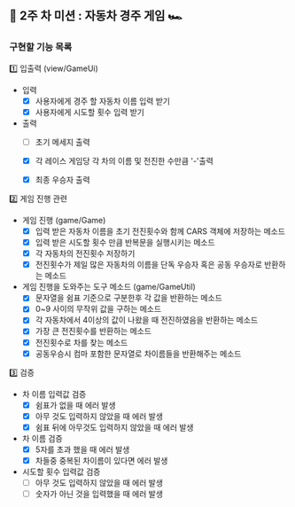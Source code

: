 

## 📌 2주 차 미션 : 자동차 경주 게임 🏎️

### 구현할 기능 목록

1️⃣ 입출력 (view/GameUi)

- 입력 
    - [x] 사용자에게 경주 할 자동차 이름 입력 받기
    - [x] 사용자에게 시도할 횟수 입력 받기

-  출력
    - [ ] 초기 메세지 출력
    - [x] 각 레이스 게임당 각 차의 이름 및 전진한 수만큼 '-'출력
    - [x] 최종 우승자 출력


2️⃣ 게임 진행 관련
    
- 게임 진행 (game/Game)
    - [x] 입력 받은 자동차 이름을 초기 전진횟수와 함께 CARS 객체에 저장하는 메소드
    - [x] 입력 받은 시도할 횟수 만큼 반복문을 실행시키는 메소드
    - [x] 각 자동차의 전진횟수 저장하기
    - [x] 전진횟수가 제일 많은 자동차의 이름을 단독 우승자 혹은 공동 우승자로 반환하는 메소드
    
- 게임 진행을 도와주는 도구 메소드 (game/GameUtil)
    - [x] 문자열을 쉼표 기준으로 구분한후 각 값을 반환하는 메소드
    - [x] 0~9 사이의 무작위 값을 구하는 메소드
    - [x] 각 자동차에서 4이상의 값이 나왔을 때 전진하였음을 반환하는 메소드
    - [x] 가장 큰 전진횟수를 반환하는 메소드
    - [x] 전진횟수로 차를 찾는 메소드
    - [x] 공동우승시 컴마 포함한 문자열로 차이름들을 반환해주는 메소드

3️⃣ 검증

- 차 이름 입력값 검증
    - [x] 쉼표가 없을 때 에러 발생
    - [x] 아무 것도 입력하지 않았을 때 에러 발생
    - [x] 쉼표 뒤에 아무것도 입력하지 않았을 때 에러 발생

- 차 이름 검증
    - [x] 5자를 초과 했을 때 에러 발생
    - [x] 차들중 중복된 차이름이 있다면 에러 발생

- 시도할 횟수 입력값 검증
    - [ ] 아무 것도 입력하지 않았을 때 에러 발생
    - [ ] 숫자가 아닌 것을 입력했을 때 에러 발생
